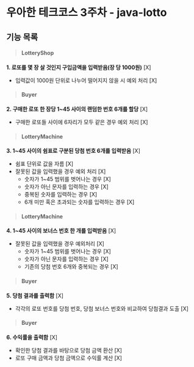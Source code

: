 # 우아한 테크코스 3주차 - java-lotto

## 기능 목록

>#### LotteryShop
**1. 로또를 몇 장 살 것인지 구입금액을 입력받음(장 당 1000원)** [X]
- 입력값이 1000원 단위로 나누어 떨어지지 않을 시 예외 처리 [X]

>#### Buyer
**2. 구매한 로또 한 장당 1~45 사이의 랜덤한 번호 6개를 할당** [X]
- 구매한 로또들 사이에 6자리가 모두 같은 경우 예외 처리 [X]

>#### LotteryMachine
**3. 1~45 사이의 쉼표로 구분된 당첨 번호 6개를 입력받음** [X]
- 쉼표 단위로 값을 자름 [X]
- 잘못된 값을 입력했을 경우 예외 처리 [X]
    * 숫자가 1~45 범위를 벗어나는 경우 [X]
    * 숫자가 아닌 문자를 입력하는 경우 [X]
    * 중복된 숫자를 입력하는 경우 [X]
    * 6개 미만 혹은 초과되는 숫자를 입력하는 경우 [X]

>#### LotteryMachine
**4. 1~45 사이의 보너스 번호 한 개를 입력받음** [X]
- 잘못된 값을 입력했을 경우 예외처리 [X]
    * 숫자가 1~45 범위를 벗어나는 경우 [X]
    * 숫자가 아닌 문자를 입력하는 경우 [X]
    * 기존의 당첨 번호 6개와 중복되는 경우 [X]

>#### Buyer
**5. 당첨 결과를 출력함** [X]
- 각각의 로또 번호를 당첨 번호, 당첨 보너스 번호와 비교하여 당첨결과 도출 [X]

>#### Buyer
**6. 수익률을 출력함** [X]
- 확인한 당첨 결과를 바탕으로 당첨 금액 환산 [X]
- 로또 구매 금액과 당첨 금액으로 수익률 계산 [X]
